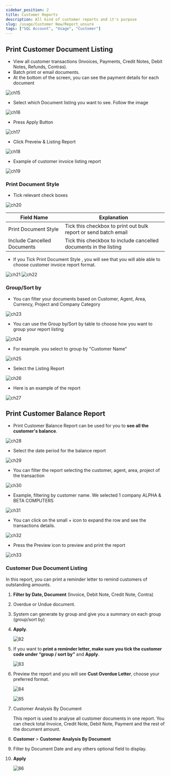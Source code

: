 ```yaml
---
sidebar_position: 2
title: Customer Reports
description: All kind of customer reports and it's purpose
slug: /usage/Customer New/Report_unsure
tags: ["SQL Account", "Usage", "Customer"]
---
```


## Print Customer Document Listing

* View all customer transactions (Invoices, Payments, Credit Notes, Debit Notes, Refunds, Contras).
* Batch print or email documents.
* At the bottom of the screen, you can see the payment details for each document

![ch15](../../../static/img/getting-started/user-guide/ch15.png)

* Select which Document listing you want to see. Follow the image

![ch16](../../../static/img/getting-started/user-guide/ch16.png)

* Press Apply Button

![ch17](../../../static/img/getting-started/user-guide/ch17.png)

* Click Preveiw & Listing Report

![ch18](../../../static/img/getting-started/user-guide/ch18.png)

* Example of customer invoice listing report

![ch19](../../../static/img/getting-started/user-guide/ch19.png)

### Print Document Style 

* Tick relevant check boxes

![ch20](../../../static/img/getting-started/user-guide/ch20.png)

| Field Name                | Explanation                                           |
|----------------------------|-------------------------------------------------------|
| Print Document Style       | Tick this checkbox to print out bulk report or send batch email |
| Include Cancelled Documents| Tick this checkbox to include cancelled documents in the listing |

* If you Tick Print Document Style , you will see that you will able able to choose customer invoice report format.

![ch21](../../../static/img/getting-started/user-guide/ch21.png)
![ch22](../../../static/img/getting-started/user-guide/ch22.png)

### Group/Sort by

* You can filter your documents based on Customer, Agent, Area, Currency, Project and Company Category

![ch23](../../../static/img/getting-started/user-guide/ch23.png)

* You can use the Group by/Sort by table to choose how you want to group your report listing

![ch24](../../../static/img/getting-started/user-guide/ch24.png)

* For example. you select to group by "Customer Name"

![ch25](../../../static/img/getting-started/user-guide/ch25.png)

* Select the Listing Report

![ch26](../../../static/img/getting-started/user-guide/ch26.png)

* Here is an example of the report

![ch27](../../../static/img/getting-started/user-guide/ch27.png)

## Print Customer Balance Report 

* Print Customer Balance Report can be used for you to **see all the customer's balance**.

![ch28](../../../static/img/getting-started/user-guide/ch28.png)

* Select the date period for the balance report

![ch29](../../../static/img/getting-started/user-guide/ch29.png)

* You can filter the report selecting the customer, agent, area, project of the transaction

![ch30](../../../static/img/getting-started/user-guide/ch30.png)

* Example, filtering by customer name. We selected 1 company ALPHA & BETA COMPUTERS

![ch31](../../../static/img/getting-started/user-guide/ch31.png)

* You can click on the small + icon to expand the row and see the transactions details.

![ch32](../../../static/img/getting-started/user-guide/ch32.png)

* Press the Preview icon to preview and print the report

![ch33](../../../static/img/getting-started/user-guide/ch33.png)

### Customer Due Document Listing

In this report, you can print a reminder letter to remind customers of outstanding amounts.

1. **Filter by Date, Document** (Invoice, Debit Note, Credit Note, Contra)

2. Overdue or Undue document.

3. System can generate by group and give you a summary on each group (group/sort by)

4. **Apply**.

    ![82](../../../static/img/getting-started/user-guide/81.png)

5. If you want to **print a reminder letter, make sure you tick the customer code under “group / sort by”** and **Apply**.

    ![83](../../../static/img/getting-started/user-guide/82.png)

6. Preview the report and you will see **Cust Overdue Letter**, choose your preferred format.

    ![84](../../../static/img/getting-started/user-guide/83.png)

    ![85](../../../static/img/getting-started/user-guide/84.png)

7. Customer Analysis By Document

    This report is used to analyse all customer documents in one report. You can check total Invoice, Credit Note, Debit Note, Payment and the rest of the document amount.

8. **Customer** > **Customer Analysis By Document**

9. Filter by Document Date and any others optional field to display.

10. **Apply**

    ![86](../../../static/img/getting-started/user-guide/85.png)